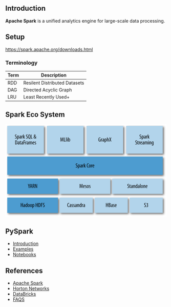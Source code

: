 ## Introduction

**Apache Spark** is a unified analytics engine for large-scale data processing.

## Setup
https://spark.apache.org/downloads.html


### Terminology

|Term |Description|
|-----|-----------|
|RDD  |Resilent Distributed Datasets|
|DAG  |Directed Acyclic Graph|
|LRU  |Least Recently Used+|

## Spark Eco System
![img](spark_eco.png)

## PySpark
- [Introduction](Introduction.md)
- [Examples](examples/)
- [Notebooks](notebooks/)

## References 
- [Apache Spark](https://spark.apache.org/)
- [Horton Networks](https://hortonworks.com/apache/spark/)
- [DataBricks](https://databricks.com/)
- [FAQS](https://data-flair.training/blogs/apache-spark-online-quiz-part-1/)
